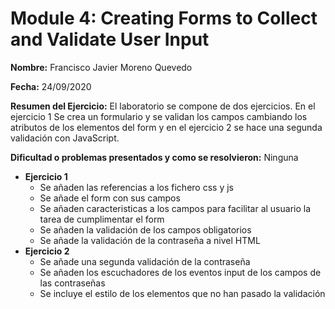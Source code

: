 # Module 4: Creating Forms to Collect and Validate User Input

**Nombre:** Francisco Javier Moreno Quevedo

**Fecha:** 24/09/2020

**Resumen del Ejercicio:** El laboratorio se compone de dos ejercicios. En el ejercicio 1 Se crea un formulario y se validan los campos cambiando los atributos de los elementos del form y en el ejercicio 2 se hace una segunda validación con JavaScript.

**Dificultad o problemas presentados y como se resolvieron:** Ninguna

- **Ejercicio 1**
  - Se añaden las referencias a los fichero css y js
  - Se añade el form con sus campos
  - Se añaden caracteristicas a los campos para facilitar al usuario la tarea de cumplimentar el form
  - Se añaden la validación de los campos obligatorios
  - Se añade la validación de la contraseña a nivel HTML
- **Ejercicio 2**
  - Se añade una segunda validación de la contraseña
  - Se añaden los escuchadores de los eventos input de los campos de las contraseñas
  - Se incluye el estilo de los elementos que no han pasado la validación